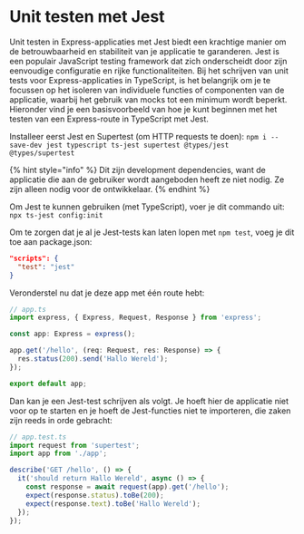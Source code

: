 # Unit testen met Jest

Unit testen in Express-applicaties met Jest biedt een krachtige manier om de betrouwbaarheid en stabiliteit van je applicatie te garanderen. Jest is een populair JavaScript testing framework dat zich onderscheidt door zijn eenvoudige configuratie en rijke functionaliteiten. Bij het schrijven van unit tests voor Express-applicaties in TypeScript, is het belangrijk om je te focussen op het isoleren van individuele functies of componenten van de applicatie, waarbij het gebruik van mocks tot een minimum wordt beperkt. Hieronder vind je een basisvoorbeeld van hoe je kunt beginnen met het testen van een Express-route in TypeScript met Jest.

Installeer eerst Jest en Supertest (om HTTP requests te doen): `npm i --save-dev jest typescript ts-jest supertest @types/jest @types/supertest`

{% hint style="info" %}
Dit zijn development dependencies, want de applicatie die aan de gebruiker wordt aangeboden heeft ze niet nodig. Ze zijn alleen nodig voor de ontwikkelaar.
{% endhint %}

Om Jest te kunnen gebruiken (met TypeScript), voer je dit commando uit: `npx ts-jest config:init`

Om te zorgen dat je al je Jest-tests kan laten lopen met `npm test`, voeg je dit toe aan package.json:

```json
"scripts": {
  "test": "jest"
}
```

Veronderstel nu dat je deze app met één route hebt:

```typescript
// app.ts
import express, { Express, Request, Response } from 'express';

const app: Express = express();

app.get('/hello', (req: Request, res: Response) => {
  res.status(200).send('Hallo Wereld');
});

export default app;

```

Dan kan je een Jest-test schrijven als volgt. Je hoeft hier de applicatie niet voor op te starten en je hoeft de Jest-functies niet te importeren, die zaken zijn reeds in orde gebracht:

```typescript
// app.test.ts
import request from 'supertest';
import app from './app';

describe('GET /hello', () => {
  it('should return Hallo Wereld', async () => {
    const response = await request(app).get('/hello');
    expect(response.status).toBe(200);
    expect(response.text).toBe('Hallo Wereld');
  });
});
```
